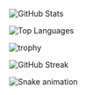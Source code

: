 <!-- [![@lakshmikanth's Holopin board](https://holopin.me/lakshmikanth)](https://holopin.io/@lakshmikanth)
 -->

![GitHub Stats](https://github-readme-stats.vercel.app/api?username=lakshmikanth-472&theme=radical)

![Top Languages](https://github-readme-stats.vercel.app/api/top-langs/?username=LAKSHMIKANTH-472&show_icons=true&theme=radical)

![trophy](https://github-profile-trophy.vercel.app/?username=Lakshmikanth-472&theme=radical)

 ![GitHub Streak](https://github-readme-streak-stats.herokuapp.com/?user=Lakshmikanth-472&show_icons=true&theme=radical)

![Snake animation](https://github.com/Lakshmkanth-472/Lakshmikanth-472/blob/output/github-contribution-grid-snake.svg)
